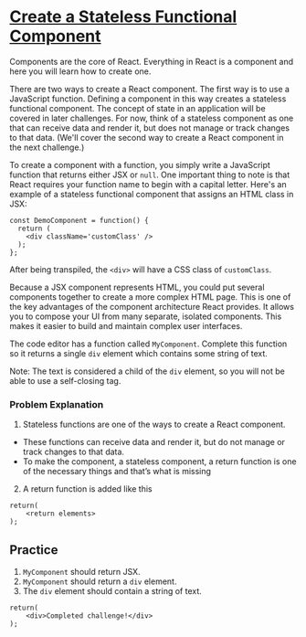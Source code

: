 # [Create a Stateless Functional Component](https://www.freecodecamp.org/learn/front-end-development-libraries/react/create-a-stateless-functional-component)

Components are the core of React. Everything in React is a component and here you will learn how to create one.

There are two ways to create a React component. The first way is to use a JavaScript function. Defining a component in this way creates a stateless functional component. The concept of state in an application will be covered in later challenges. For now, think of a stateless component as one that can receive data and render it, but does not manage or track changes to that data. (We'll cover the second way to create a React component in the next challenge.)

To create a component with a function, you simply write a JavaScript function that returns either JSX or `null`. One important thing to note is that React requires your function name to begin with a capital letter. Here's an example of a stateless functional component that assigns an HTML class in JSX:

```
const DemoComponent = function() {
  return (
    <div className='customClass' />
  );
};
```

After being transpiled, the `<div>` will have a CSS class of `customClass`.

Because a JSX component represents HTML, you could put several components together to create a more complex HTML page. This is one of the key advantages of the component architecture React provides. It allows you to compose your UI from many separate, isolated components. This makes it easier to build and maintain complex user interfaces.

The code editor has a function called `MyComponent`. Complete this function so it returns a single `div` element which contains some string of text.

Note: The text is considered a child of the `div` element, so you will not be able to use a self-closing tag.

### Problem Explanation

1. Stateless functions are one of the ways to create a React component.
- These functions can receive data and render it, but do not manage or track changes to that data.
- To make the component, a stateless component, a return function is one of the necessary things and that’s what is missing

2. A return function is added like this

```
return(
    <return elements>
);
```


## Practice
1. `MyComponent` should return JSX.
2. `MyComponent` should return a `div` element.
3. The `div` element should contain a string of text.


```
return(
    <div>Completed challenge!</div>
);
```
